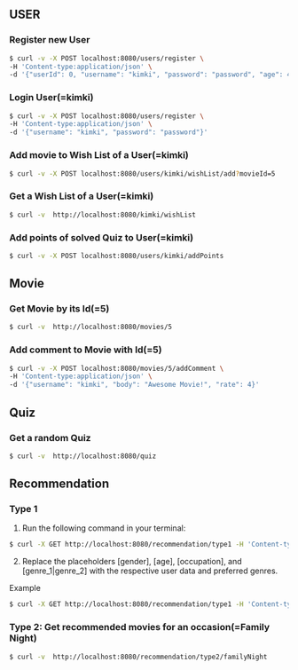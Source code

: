 ## USER 

### Register new User
```bash
$ curl -v -X POST localhost:8080/users/register \
-H 'Content-type:application/json' \
-d '{"userId": 0, "username": "kimki", "password": "password", "age": 4, "occupation": "scientist", "gender": "M"}'
```

### Login User(=kimki)
```bash
$ curl -v -X POST localhost:8080/users/register \
-H 'Content-type:application/json' \
-d '{"username": "kimki", "password": "password"}'
```

### Add movie to Wish List of a User(=kimki)
```bash
$ curl -v -X POST localhost:8080/users/kimki/wishList/add?movieId=5
```

### Get a Wish List of a User(=kimki)
```bash
$ curl -v  http://localhost:8080/kimki/wishList
```

### Add points of solved Quiz to User(=kimki)
```bash
$ curl -v -X POST localhost:8080/users/kimki/addPoints
```

## Movie

### Get Movie by its Id(=5)
```bash
$ curl -v  http://localhost:8080/movies/5
```

### Add comment to Movie with Id(=5)

```bash
$ curl -v -X POST localhost:8080/movies/5/addComment \
-H 'Content-type:application/json' \
-d '{"username": "kimki", "body": "Awesome Movie!", "rate": 4}'
```

## Quiz

### Get a random Quiz

```bash
$ curl -v  http://localhost:8080/quiz
```

## Recommendation

### Type 1
1. Run the following command in your terminal:
```bash
$ curl -X GET http://localhost:8080/recommendation/type1 -H 'Content-type:application/json' -d '{"gender" : "[gender]", "age" :"[age]", "occupation" : "[occupation]", "genre" : "[genre_1|genre_2]"}'
```
2. Replace the placeholders [gender], [age], [occupation], and [genre_1|genre_2] with the respective user data and preferred genres.

Example
```bash
$ curl -X GET http://localhost:8080/recommendation/type1 -H 'Content-type:application/json' -d '{"gender" : "F", "age" :"25", "occupation" : "scientist", "genre" : "Action|War"}'
```

### Type 2: Get recommended movies for an occasion(=Family Night)
```bash
$ curl -v  http://localhost:8080/recommendation/type2/familyNight
```
